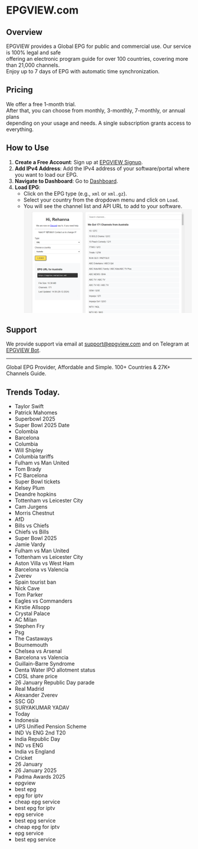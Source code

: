 # EPGVIEW.com



## Overview
EPGVIEW provides a Global EPG for public and commercial use. Our service is 100% legal and safe\
offering an electronic program guide for over 100 countries, covering more than 21,000 channels.\
Enjoy up to 7 days of EPG with automatic time synchronization.

## Pricing
We offer a free 1-month trial. \
After that, you can choose from monthly, 3-monthly, 7-monthly, or annual plans \
depending on your usage and needs. A single subscription grants access to everything.

## How to Use
1. **Create a Free Account**: Sign up at [EPGVIEW Signup](https://epgview.com/signup.php).
2. **Add IPv4 Address**: Add the IPv4 address of your software/portal where you want to load our EPG.
3. **Navigate to Dashboard**: Go to [Dashboard](https://epgview.com/dashboard.php).
4. **Load EPG**:
   - Click on the EPG type (e.g., `xml` or `xml.gz`).
   - Select your country from the dropdown menu and click on `Load`.
   - You will see the channel list and API URL to add to your software.
![EPGVIEW](img/dashboard.png)
## Support
We provide support via email at [support@epgview.com](mailto:support@epgview.com) and on Telegram at [EPGVIEW Bot](https://t.me/epgview_bot).

---

Global EPG Provider, Affordable and Simple. 100+ Countries & 27K+ Channels Guide.

## Trends Today.

- Taylor Swift
- Patrick Mahomes
- Superbowl 2025
- Super Bowl 2025 Date
- Colombia
- Barcelona
- Columbia
- Will Shipley
- Columbia tariffs
- Fulham vs Man United
- Tom Brady
- FC Barcelona
- Super Bowl tickets
- Kelsey Plum
- Deandre hopkins
- Tottenham vs Leicester City
- Cam Jurgens
- Morris Chestnut
- AfD
- Bills vs Chiefs
- Chiefs vs Bills
- Super Bowl 2025
- Jamie Vardy
- Fulham vs Man United
- Tottenham vs Leicester City
- Aston Villa vs West Ham
- Barcelona vs Valencia
- Zverev
- Spain tourist ban
- Nick Cave
- Tom Parker
- Eagles vs Commanders
- Kirstie Allsopp
- Crystal Palace
- AC Milan
- Stephen Fry
- Psg
- The Castaways
- Bournemouth
- Chelsea vs Arsenal
- Barcelona vs Valencia
- Guillain-Barre Syndrome
- Denta Water IPO allotment status
- CDSL share price
- 26 January Republic Day parade
- Real Madrid
- Alexander Zverev
- SSC GD
- SURYAKUMAR YADAV
- Today
- Indonesia
- UPS Unified Pension Scheme
- IND Vs ENG 2nd T20
- India Republic Day
- IND vs ENG
- India vs England
- Cricket
- 26 January
- 26 January 2025
- Padma Awards 2025
- epgview
- best epg
- epg for iptv
- cheap epg service
- best epg for iptv
- epg service
- best epg service
- cheap epg for iptv
- epg service
- best epg service
